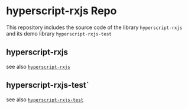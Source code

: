 # hyperscript-rxjs Repo

This repository includes the source code of the library `hyperscript-rxjs` and its demo library `hyperscript-rxjs-test` 

## hyperscript-rxjs

see also [`hyperscript-rxjs`](https://github.com/xp44mm/hyperscript-rxjs/blob/master/hyperscript-rxjs/readme.md)

## hyperscript-rxjs-test`

see also [`hyperscript-rxjs-test`](https://github.com/xp44mm/hyperscript-rxjs/blob/master/hyperscript-rxjs-test/readme.md)



